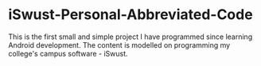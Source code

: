 # iSwust-Personal-Abbreviated-Code
This is the first small and simple project I have programmed since learning Android development. The content is modelled on programming my college's campus software - iSwust.
